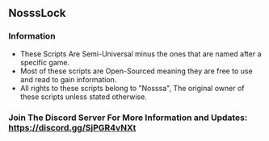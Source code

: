 ## NosssLock

### Information
* These Scripts Are Semi-Universal minus the ones that are named after a specific game.
* Most of these scripts are Open-Sourced meaning they are free to use and read to gain information.
* All rights to these scripts belong to "Nosssa", The original owner of these scripts unless stated otherwise.

### Join The Discord Server For More Information and Updates: https://discord.gg/SjPGR4vNXt
